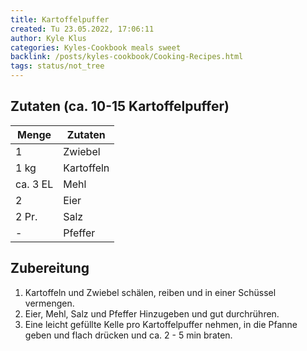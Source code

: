 ```yaml
---
title: Kartoffelpuffer
created: Tu 23.05.2022, 17:06:11
author: Kyle Klus
categories: Kyles-Cookbook meals sweet
backlink: /posts/kyles-cookbook/Cooking-Recipes.html
tags: status/not_tree
---
```


## Zutaten (ca. 10-15 Kartoffelpuffer)

| Menge            | Zutaten          |
| ---------------- | ---------------- |
| 1                | Zwiebel          |
| 1 kg              | Kartoffeln       |
| ca. 3 EL          | Mehl             |
| 2                | Eier             |
| 2 Pr.             | Salz             |
| -                | Pfeffer          |

## Zubereitung

1. Kartoffeln und Zwiebel schälen, reiben und in einer Schüssel vermengen.
2. Eier, Mehl, Salz und Pfeffer Hinzugeben und gut durchrühren.
3. Eine leicht gefüllte Kelle pro Kartoffelpuffer nehmen, in die Pfanne geben und flach drücken und ca. 2 - 5 min braten.

